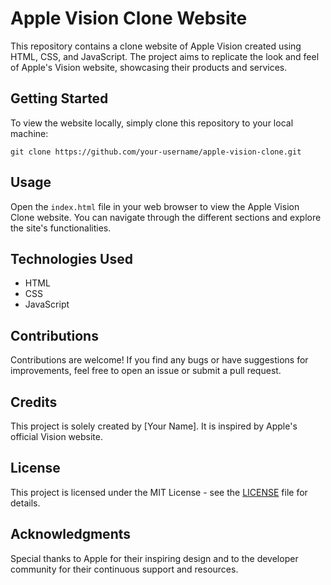 # Apple Vision Clone Website

This repository contains a clone website of Apple Vision created using HTML, CSS, and JavaScript. The project aims to replicate the look and feel of Apple's Vision website, showcasing their products and services.

## Getting Started

To view the website locally, simply clone this repository to your local machine:

```
git clone https://github.com/your-username/apple-vision-clone.git
```

## Usage

Open the `index.html` file in your web browser to view the Apple Vision Clone website. You can navigate through the different sections and explore the site's functionalities.

## Technologies Used

- HTML
- CSS
- JavaScript

## Contributions

Contributions are welcome! If you find any bugs or have suggestions for improvements, feel free to open an issue or submit a pull request.

## Credits

This project is solely created by [Your Name]. It is inspired by Apple's official Vision website.

## License

This project is licensed under the MIT License - see the [LICENSE](LICENSE) file for details.

## Acknowledgments

Special thanks to Apple for their inspiring design and to the developer community for their continuous support and resources.
